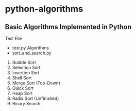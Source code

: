 # python-algorithms
## Basic Algorithms Implemented in Python

Test File
* test.py
Algorithms
* sort_and_search.py

1. Bubble Sort
2. Selection Sort
3. Insertion Sort
4. Shell Sort
5. Merge Sort (Top-Down)
6. Quick Sort
7. Heap Sort
8. Radix Sort (Unfinished)
9. Binary Search
